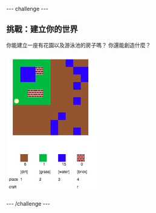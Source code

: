 \--- challenge \---

## 挑戰：建立你的世界

你能建立一座有花園以及游泳池的房子嗎？ 你還能創造什麼？

![截圖](images/craft-build-example.png)

\--- /challenge \---